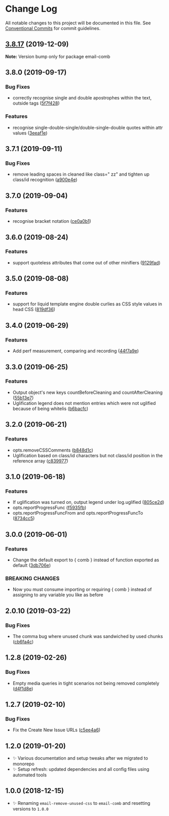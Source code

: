 # Change Log

All notable changes to this project will be documented in this file.
See [Conventional Commits](https://conventionalcommits.org) for commit guidelines.

## [3.8.17](https://gitlab.com/codsen/codsen/compare/email-comb@3.8.16...email-comb@3.8.17) (2019-12-09)

**Note:** Version bump only for package email-comb





## 3.8.0 (2019-09-17)

### Bug Fixes

- correctly recognise single and double apostrophes within the text, outside tags ([5f7f428](https://gitlab.com/codsen/codsen/commit/5f7f428))

### Features

- recognise single-double-single/double-single-double quotes within attr values ([3eeaf1e](https://gitlab.com/codsen/codsen/commit/3eeaf1e))

## 3.7.1 (2019-09-11)

### Bug Fixes

- remove leading spaces in cleaned like class=" zz" and tighten up class/id recognition ([a900e4e](https://gitlab.com/codsen/codsen/commit/a900e4e))

## 3.7.0 (2019-09-04)

### Features

- recognise bracket notation ([ce0a0b1](https://gitlab.com/codsen/codsen/commit/ce0a0b1))

## 3.6.0 (2019-08-24)

### Features

- support quoteless attributes that come out of other minifiers ([9129fad](https://gitlab.com/codsen/codsen/commit/9129fad))

## 3.5.0 (2019-08-08)

### Features

- support for liquid template engine double curlies as CSS style values in head CSS ([819df36](https://gitlab.com/codsen/codsen/commit/819df36))

## 3.4.0 (2019-06-29)

### Features

- Add perf measurement, comparing and recording ([44f7a9e](https://gitlab.com/codsen/codsen/commit/44f7a9e))

## 3.3.0 (2019-06-25)

### Features

- Output object's new keys countBeforeCleaning and countAfterCleaning ([55b13e7](https://gitlab.com/codsen/codsen/commit/55b13e7))
- Uglification legend does not mention entries which were not uglified because of being whitelis ([b6bacfc](https://gitlab.com/codsen/codsen/commit/b6bacfc))

## 3.2.0 (2019-06-21)

### Features

- opts.removeCSSComments ([b848d1c](https://gitlab.com/codsen/codsen/commit/b848d1c))
- Uglification based on class/id characters but not class/id position in the reference array ([c839977](https://gitlab.com/codsen/codsen/commit/c839977))

## 3.1.0 (2019-06-18)

### Features

- If uglification was turned on, output legend under log.uglified ([805ce2d](https://gitlab.com/codsen/codsen/commit/805ce2d))
- opts.reportProgressFunc ([f5935fb](https://gitlab.com/codsen/codsen/commit/f5935fb))
- opts.reportProgressFuncFrom and opts.reportProgressFuncTo ([8734cc5](https://gitlab.com/codsen/codsen/commit/8734cc5))

## 3.0.0 (2019-06-01)

### Features

- Change the default export to { comb } instead of function exported as default ([3db706e](https://gitlab.com/codsen/codsen/commit/3db706e))

### BREAKING CHANGES

- Now you must consume importing or requiring { comb } instead of assigning to any
  variable you like as before

## 2.0.10 (2019-03-22)

### Bug Fixes

- The comma bug where unused chunk was sandwiched by used chunks ([cb6fa4c](https://gitlab.com/codsen/codsen/commit/cb6fa4c))

## 1.2.8 (2019-02-26)

### Bug Fixes

- Empty media queries in tight scenarios not being removed completely ([d4f1d8e](https://gitlab.com/codsen/codsen/commit/d4f1d8e))

## 1.2.7 (2019-02-10)

### Bug Fixes

- Fix the Create New Issue URLs ([c5ee4a6](https://gitlab.com/codsen/codsen/commit/c5ee4a6))

## 1.2.0 (2019-01-20)

- ✨ Various documentation and setup tweaks after we migrated to monorepo
- ✨ Setup refresh: updated dependencies and all config files using automated tools

## 1.0.0 (2018-12-15)

- ✨ Renaming `email-remove-unused-css` to `email-comb` and resetting versions to `1.0.0`

